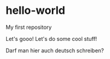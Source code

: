 # hello-world
My first repository

Let's gooo! Let's do some cool stuff!

Darf man hier auch deutsch schreiben?
